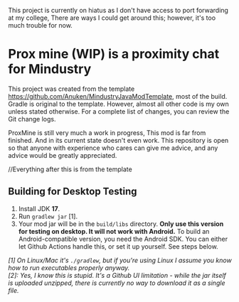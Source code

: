 This project is currently on hiatus as I don't have access to port forwarding at my college, There are ways I could get around this; however, it's too much trouble for now.

# Prox mine (WIP) is a proximity chat for Mindustry
This project was created from the template https://github.com/Anuken/MindustryJavaModTemplate, most of the build. Gradle is original to the template. However, almost all other code is my own unless stated otherwise. For a complete list of changes, you can review the Git change logs.

ProxMine is still very much a work in progress, This mod is far from finished. And in its current state doesn't even work. 
This repository is open so that anyone with experience who cares can give me advice, and any advice would be greatly appreciated.

//Everything after this is from the template
## Building for Desktop Testing

1. Install JDK **17**.
2. Run `gradlew jar` [1].
3. Your mod jar will be in the `build/libs` directory. **Only use this version for testing on desktop. It will not work with Android.**
To build an Android-compatible version, you need the Android SDK. You can either let Github Actions handle this, or set it up yourself. See steps below.

*[1]* *On Linux/Mac it's `./gradlew`, but if you're using Linux I assume you know how to run executables properly anyway.*  
*[2]: Yes, I know this is stupid. It's a Github UI limitation - while the jar itself is uploaded unzipped, there is currently no way to download it as a single file.*
